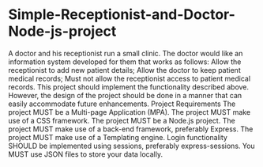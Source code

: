# Simple-Receptionist-and-Doctor-Node-js-project
A doctor and his receptionist run a small clinic. The doctor would like an information system developed for them that works as follows: Allow the receptionist to add new patient details; Allow the doctor to keep patient medical records; Must not allow the receptionist access to patient medical records.
This project should implement the functionality described above. However, the design of the project should be done in a manner that can easily accommodate future enhancements.
Project Requirements
The project MUST be a Multi-page Application (MPA).
The project MUST make use of a CSS framework.
The project MUST be a Node.js project.
The project MUST make use of a back-end framework, preferably Express.
The project MUST make use of a Templating engine.
Login functionality SHOULD be implemented using sessions, preferably express-sessions.
You MUST use JSON files to store your data locally.
